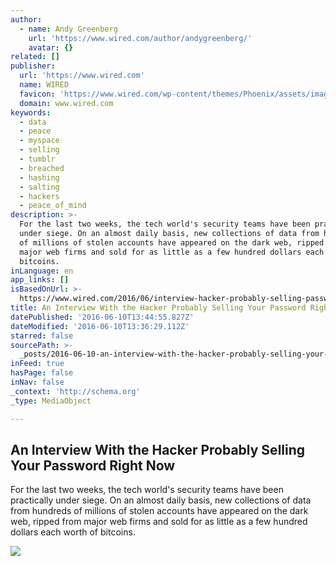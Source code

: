 ```yaml
---
author:
  - name: Andy Greenberg
    url: 'https://www.wired.com/author/andygreenberg/'
    avatar: {}
related: []
publisher:
  url: 'https://www.wired.com'
  name: WIRED
  favicon: 'https://www.wired.com/wp-content/themes/Phoenix/assets/images/favicon.ico'
  domain: www.wired.com
keywords:
  - data
  - peace
  - myspace
  - selling
  - tumblr
  - breached
  - hashing
  - salting
  - hackers
  - peace_of_mind
description: >-
  For the last two weeks, the tech world's security teams have been practically
  under siege. On an almost daily basis, new collections of data from hundreds
  of millions of stolen accounts have appeared on the dark web, ripped from
  major web firms and sold for as little as a few hundred dollars each worth of
  bitcoins.
inLanguage: en
app_links: []
isBasedOnUrl: >-
  https://www.wired.com/2016/06/interview-hacker-probably-selling-password-right-now/
title: An Interview With the Hacker Probably Selling Your Password Right Now
datePublished: '2016-06-10T13:44:55.827Z'
dateModified: '2016-06-10T13:36:29.112Z'
starred: false
sourcePath: >-
  _posts/2016-06-10-an-interview-with-the-hacker-probably-selling-your-password.md
inFeed: true
hasPage: false
inNav: false
_context: 'http://schema.org'
_type: MediaObject

---
```

<article style=""><h1>An Interview With the Hacker Probably Selling Your Password Right Now</h1><p>For the last two weeks, the tech world's security teams have been practically under siege. On an almost daily basis, new collections of data from hundreds of millions of stolen accounts have appeared on the dark web, ripped from major web firms and sold for as little as a few hundred dollars each worth of bitcoins.</p><img src="https://www.wired.com/wp-content/uploads/2016/06/GettyImages-164478634-feat-1200x630.jpg" /></article>
